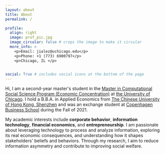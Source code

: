 ```yaml
---
layout: about
title: About
permalink: /

profile:
  align: right
  image: prof_pic.jpg
  image_circular: false # crops the image to make it circular
  more_info: >
    <p>Email: jialez@uchicago.edu</p>
    <p>Phone: +1 (773) 6900797</p>
    <p>Chicago, IL </p>

    
social: True # includes social icons at the bottom of the page
---
```


Hi, I am a second-year master's student in the [Master in Computational Social Science Program (Economic Concentration)](https://economics.uchicago.edu/graduate-study/macss-econ) at [the University of Chicago](https://www.uchicago.edu/). I hold a B.B.A. in Applied Economics from [The Chinese University of Hong Kong, Shenzhen](https://www.cuhk.edu.cn/en) and was an exchange student at [Copenhagen Business School](https://www.cbs.dk/en) during the Fall of 2021.


My academic interests include **corporate behavior**, **information technology**, **financial economics**, and **entrepreneurship**. I am passionate about leveraging technology to process and analyze information, exploring its real economic consequences, and understanding how it shapes stakeholders' beliefs and behaviors. Through my research, I aim to reduce information asymmetry and contribute to improving social welfare.
